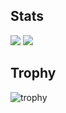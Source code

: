 ## Stats
<img src="https://github-readme-stats.vercel.app/api?username=YuukiHayashi0510&show_icons=true" />
<img src="https://github-readme-stats.vercel.app/api/top-langs/?username=YuukiHayashi0510&layout=compact" />

## Trophy

![trophy](https://github-profile-trophy.vercel.app/?username=YuukiHayashi0510)
